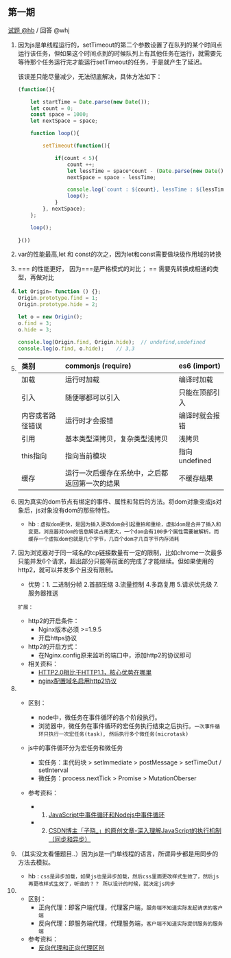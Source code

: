 第一期
---

[试题 @hb](https://github.com/weeklyRead/quesion/blob/master/paper/hb/20200524.md)  /  回答 @whj

1. 因为js是单线程运行的，setTimeout的第二个参数设置了在队列的某个时间点运行该任务，但如果这个时间点到的时候队列上有其他任务在运行，就需要先等待那个任务运行完才能运行setTimeout的任务，于是就产生了延迟。

    该误差只能尽量减少，无法彻底解决，具体方法如下：
    ```js
    (function(){

        let startTime = Date.parse(new Date());
        let count = 0;
        const space = 1000;
        let nextSpace = space;

        function loop(){

            setTimeout(function(){

                if(count < 5){
                    count ++;
                    let lessTime = space*count - (Date.parse(new Date()) - startTime);
                    nextSpace = space - lessTime;

                    console.log(`count : ${count}, lessTime : ${lessTime}, nextSpace : ${nextSpace}`)
                    loop();
                }
            }, nextSpace);
        };

        loop();
       
    }())

    ```


2. var的性能最高,let 和 const的次之，因为let和const需要做块级作用域的转换


3. === 的性能更好， 因为===是严格模式的对比； == 需要先转换成相通的类型，再做对比


4. 
    ```javascript
    let Origin= function () {};
    Origin.prototype.find = 1;  
    Origin.prototype.hide = 2;
    
    let o = new Origin();
    o.find = 3;
    o.hide = 3;
    
    console.log(Origin.find, Origin.hide);  // undefind,undefined
    console.log(o.find, o.hide);    // 3,3
    ```

5. 
    | 类别 | commonjs (require) | es6 (import) |
    |:-|:-|:-|
    | 加载 | 运行时加载 | 编译时加载 |
    | 引入 | 随便哪都可以引入 | 只能在顶部引入 |
    | 内容或者路径错误 | 运行时才会报错 | 编译时就会报错 |
    | 引用 | 基本类型深拷贝，复杂类型浅拷贝 | 浅拷贝 | 
    | this指向 | 指向当前模块 | 指向undefined |
    | 缓存 | 运行一次后缓存在系统中，之后都返回第一次的结果 | 不缓存结果 | 


6. 因为真实的dom节点有绑定的事件、属性和背后的方法。将dom对象变成js对象后，js对象没有dom的那些特性。
    - hb : `虚拟dom更快，是因为插入更改dom会引起重拍和重绘，虚拟dom是合并了插入和变更。浏览器对dom的信息解读占用更大，一个dom会有100多个属性需要被解析。而缓存一个虚拟dom也就是几个字节，几百个dom才几百字节内存消耗`

7. 因为浏览器对于同一域名的tcp链接数量有一定的限制，比如chrome一次最多只能并发6个请求，超出部分只能等前面的完成了才能继续。但如果使用的http2，就可以并发多个且没有限制。
    
    - 优势：1. 二进制分帧 2.首部压缩 3.流量控制 4.多路复用 5.请求优先级 7.服务器推送
    
    `扩展：`
    - http2的开启条件：
        - Nginx版本必须 >=1.9.5
        - 开启https协议
    - http2的开启方式：
        - 在Nginx.config原来监听的端口中，添加http2的协议即可
    - 相关资料：
        - [HTTP2.0相比于HTTP1.1，核心优势在哪里](https://blog.csdn.net/xx666zz/article/details/85337472?utm_medium=distribute.pc_relevant.none-task-blog-baidujs-2)
        - [nginx配置域名启用http2协议](https://blog.csdn.net/lzxlfly/article/details/90119543)

8. 
    - 区别：
        - node中，微任务在事件循环的各个阶段执行。
        - 浏览器中，微任务在事件循环的宏任务执行结束之后执行。`一次事件循环只执行一次宏任务(task), 然后执行多个微任务(microtask)`
        
    - js中的事件循环分为宏任务和微任务
        - 宏任务：主代码块 > setImmediate > postMessage > setTimeOut / setInterval 
        - 微任务：process.nextTick > Promise > MutationOberser
    - 参考资料：
        - 1. [JavaScript中事件循环和Nodejs中事件循环](https://blog.csdn.net/u014465934/article/details/89176879)
        - 2. [CSDN博主「子晓_」的原创文章-深入理解JavaScript的执行机制（同步和异步）](https://blog.csdn.net/jssy_csu/java/article/details/78627628)


9. （其实没太看懂题目..）因为js是一门单线程的语言，所谓异步都是用同步的方法去模拟。
    - hb : `css是异步加载，如果js也是异步加载，然后css里面更改样式生效了，然后js再更改样式生效了，听谁的？？ 所以设计的时候，就决定js同步`

10. 
    - 区别：
        - 正向代理：即客户端代理，代理客户端，`服务端不知道实际发起请求的客户端`
        - 反向代理：即服务端代理，代理服务端，`客户端不知道实际提供服务的服务端`
    - 参考资料：
        - [反向代理和正向代理区别](https://www.cnblogs.com/taostaryu/p/10547132.html)